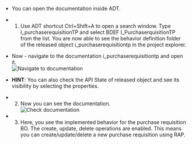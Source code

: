 
- You can open the documentation inside ADT.

- 1.	Use ADT shortcut Ctrl+Shift+A to open a search window. Type I_purchaserequisitionTP and select BDEF I_PurchaserquisitionTP from the list.
You are now able to see the behavior definition folder of the released object i_purchaserequisitiontp in the project explorer. 
- Now -  navigate to the documentation i_purchaserequisitiontp and open it.  
![Navigate to documentation](ex2/images/documentation6.png)
- **HINT**: You can also check the API State of released object and see its visibility by selecting the properties.
- 2.	Now you can see the documentation.   
![Check documentation](images/documentation7.png)
- 3. Here, you see the implemented behavior for the purchase requisition BO. The create, update, delete operations are enabled. This means you can create/update/delete a new purchase requisition using RAP.
